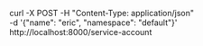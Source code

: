 curl -X POST -H "Content-Type: application/json" \
    -d '{"name": "eric", "namespace": "default"}' \
    http://localhost:8000/service-account